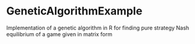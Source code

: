 # GeneticAlgorithmExample
Implementation of a genetic algorithm in R for finding pure strategy Nash equilibrium of a game given in matrix form
